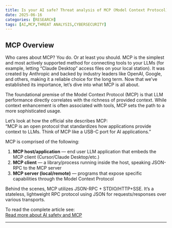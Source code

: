 ```yaml
---
title: Is your AI safe? Threat analysis of MCP (Model Context Protocol)
date: 2025-06-16
categories: [RESEARCH]
tags: [AI,MCP,THREAT ANALYSIS,CYBERSECURITY]
---
```


## MCP Overview  
Who cares about MCP? You do. Or at least you should. MCP is the simplest and most actively supported method for connecting tools to your LLMs (for example, letting “Claude Desktop” access files on your local station). It was created by Anthropic and backed by industry leaders like OpenAI, Google, and others, making it a reliable choice for the long term. Now that we’ve established its importance, let’s dive into what MCP is all about.

The foundational premise of the Model Context Protocol (MCP) is that LLM performance directly correlates with the richness of provided context. While context enhancement is often associated with tools, MCP sets the path to a more sophisticated usage.

Let’s look at how the official site describes MCP:  
“MCP is an open protocol that standardizes how applications provide context to LLMs. Think of MCP like a USB-C port for AI applications.”

MCP is comprised of the following:  
1. **MCP host/application** — end user LLM application that embeds the MCP client (Cursor/Claude Desktop/etc.)  
2. **MCP client** — a library/process running inside the host, speaking JSON-RPC to the MCP server  
3. **MCP server (local/remote)** — programs that expose specific capabilities through the Model Context Protocol

Behind the scenes, MCP utilizes JSON-RPC + STDIO/HTTP+SSE. It’s a stateless, lightweight RPC protocol using JSON for requests/responses over various transports.

To read the complete article see:  
[Read more about AI safety and MCP](https://www.cyberark.com/resources/threat-research-blog/is-your-ai-safe-threat-analysis-of-mcp-model-context-protocol)  

---